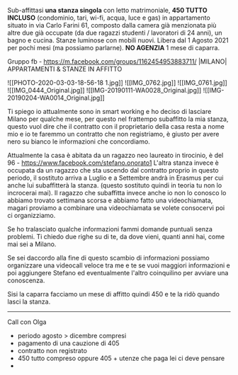 Sub-affittasi **una stanza singola** con letto matrimoniale, **450 TUTTO INCLUSO** (condominio, tari, wi-fi, acqua, luce e gas) in appartamento situato in via Carlo Farini 61, composto dalla camera già menzionata più altre due già occupate (da due ragazzi studenti / lavoratori di 24 anni), un bagno e cucina. Stanze luminose con mobili nuovi. Libera dal 1 Agosto 2021 per pochi mesi (ma possiamo parlarne). **NO AGENZIA** 1 mese di caparra. 

Gruppo fb - https://m.facebook.com/groups/1162454953883711/
|MILANO| APPARTAMENTI & STANZE IN AFFITTO


![[PHOTO-2020-03-03-18-56-18 1.jpg]]
![[IMG_0762.jpg]]
![[IMG_0761.jpg]]
![[IMG_0444_Original.jpg]]
![[IMG-20190111-WA0028_Original.jpg]]
![[IMG-20190204-WA0014_Original.jpg]]




Ti spiego io attualmente sono in smart working e ho deciso di lasciare Milano per qualche mese, per questo nel frattempo subaffitto la mia stanza, questo vuol dire che il contratto con il proprietario della casa resta a nome mio e io te faremmo un contratto che non registriamo, è giusto per avere nero su bianco le informazioni che concordiamo.

Attualmente la casa è abitata da un ragazzo neo laureato in tirocinio, è del 96 - https://www.facebook.com/stefano.onorato1
L'altra stanza invece è occupata da un ragazzo che sta uscendo dal contratto proprio in questo periodo, il sostituto arriva a Luglio e a Settembre andrà in Erasmus per cui anche lui subaffitterà la stanza. 
(questo sostituto quindi in teoria tu non lo incrocerai mai). Il ragazzo che subaffitta invece anche io non lo conosco lo abbiamo trovato settimana scorsa e abbiamo fatto una videochiamata, magari proviamo a combinare una videochiamata se volete consocervi poi ci organizziamo. 


Se ho tralasciato qualche informazioni fammi domande puntuali senza problemi. 
Ti chiedo due righe su di te, da dove vieni, quanti anni hai, come mai sei a Milano. 

Se sei daccordo alla fine di questo scambio di informazioni possiamo organizzare una videocall veloce tra me e te se vuoi maggiori informazioni e poi aggiungere Stefano ed eventualmente l'altro coinquilino per avviare una conoscenza. 


Sisi la caparra facciamo un mese di affitto quindi 450 e te la ridò quando lasci la stanza.


***

Call con Olga 

- periodo agosto > dicembre compresi
- pagamento di una cauzione di 405 
- contratto non registrato
- 450 tutto compreso oppure 405 + utenze che paga lei ci deve pensare
- 